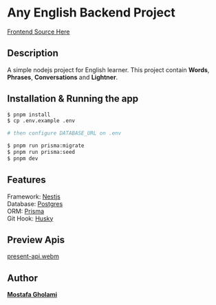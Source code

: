 # Any English Backend Project

[Frontend Source Here](https://github.com/mst-ghi/any-english-frontend)

## Description

A simple nodejs project for English learner. This project contain **Words**, **Phrases**, **Conversations** and **Lightner**.

## Installation & Running the app

```bash
$ pnpm install
$ cp .env.example .env

# then configure DATABASE_URL on .env

$ pnpm run prisma:migrate
$ pnpm run prisma:seed
$ pnpm dev
```

## Features

Framework: [Nestjs](https://nestjs.com/) </br>
Database: [Postgres](https://www.postgresql.org/) </br>
ORM: [Prisma](https://www.prisma.io/) </br>
Git Hook: [Husky](https://typicode.github.io/husky/) </br>

## Preview Apis
[present-api.webm](https://github.com/mst-ghi/any-english-backend/assets/34771560/442239f6-dc98-4039-a058-d5790a9e05d7)

## Author

**[Mostafa Gholami](https://mst-ghi.github.io/)**
